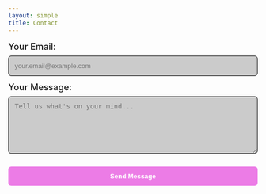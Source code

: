```yaml
---
layout: simple
title: Contact
---
```


<form
  action="https://formspree.io/f/mvgajdlz"
  method="POST"
  style="display: flex; flex-direction: column; gap: 12px; margin-left: auto; margin-right: auto; width: 100%;"
>
  <div style="display: flex; flex-direction: column; gap: 8px;">
    <label for="email" style="font-size: 18px; font-weight: 500;">Your Email:</label>
    <input
      type="email"
      name="email"
      id="email"
      required
      style="padding: 12px; border: 1px solid rgba(0, 0, 0, 1); border-radius: 6px; outline: none; background-color: rgba(0, 0, 0, 0.2);"
      placeholder="your.email@example.com"
    />
  </div>

  <div style="display: flex; flex-direction: column; gap: 8px;">
    <label for="message" style="font-size: 18px; font-weight: 500;">Your Message:</label>
    <textarea
      name="message"
      id="message"
      rows="6"
      required
      style="padding: 12px; border: 1px solid rgba(0, 0, 0, 1); border-radius: 6px; outline: none; background-color: rgba(0, 0, 0, 0.2);"
      placeholder="Tell us what's on your mind..."
    ></textarea>
  </div>

  <button
    type="submit"
    style="padding: 12px 24px; background-color:rgba(229, 70, 221, 0.7); color: #ffffff; font-weight: 600; border-radius: 6px; border: none; cursor: pointer; display: block; width: 100%;">
    Send Message
  </button>
</form>